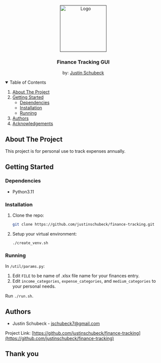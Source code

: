 <!-- PROJECT LOGO -->
<br />
<p align="center">
  <a href="">
    <img src="" alt="Logo" width="150" height="150">
  </a>

  <h3 align="center">Finance Tracking GUI</h3>
  <p align="center">
    by: <a href="https://www.linkedin.com/in/justinschubeck/">Justin Schubeck</a>
  </p>
</p>

<!-- TABLE OF CONTENTS -->
<details open="open">
  <summary>Table of Contents</summary>
  <ol>
    <li>
      <a href="#about-the-project">About The Project</a>
    </li>
    <li>
      <a href="#getting-started">Getting Started</a>
      <ul>
        <li><a href="#dependencies">Dependencies</a></li>
        <li><a href="#installation">Installation</a></li>
        <li><a href="#running">Running</a></li>
      </ul>
    </li>
    <li><a href="#authors">Authors</a></li>
    <li><a href="#acknowledgements">Acknowledgements</a></li>
  </ol>
</details>



<!-- ABOUT THE PROJECT -->
## About The Project
This project is for personal use to track expenses annually. 

<!-- GETTING STARTED -->
## Getting Started

### Dependencies
* Python3.11

### Installation

1. Clone the repo:
   ```sh
   git clone https://github.com/justinschubeck/finance-tracking.git
   ```
2. Setup your virtual environment:
   ```
   ./create_venv.sh
   ```

### Running
In `/util/params.py`:
1. Edit `FILE` to be name of .xlsx file name for your finances entry.
2. Edit `income_categories`, `expense_categories`, and `medium_categories` to your personal needs. 

Run `./run.sh`.

<!-- Authors -->
## Authors
* Justin Schubeck - jschubeck7@gmail.com

Project Link: [https://github.com/justinschubeck/finance-tracking](https://github.com/justinschubeck/finance-tracking)

## Thank you